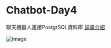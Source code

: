 # Chatbot-Day4

聊天機器人連接PostgrSQL資料庫
[詳盡介紹](https://medium.com/@jasonb0604/chatbot%E5%AD%B8%E7%BF%92%E7%AD%86%E8%A8%98-day4-d7776289bc74)

![image](https://miro.medium.com/max/875/1*etepEQ-qeVqKB4kSmamatQ.jpeg)
